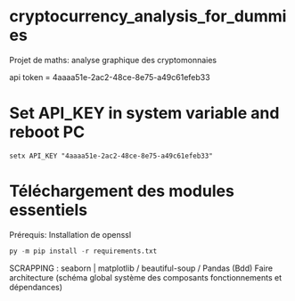 # cryptocurrency_analysis_for_dummies
Projet de maths: analyse graphique des cryptomonnaies 

api token = 4aaaa51e-2ac2-48ce-8e75-a49c61efeb33

# Set API_KEY in system variable and reboot PC
```
setx API_KEY "4aaaa51e-2ac2-48ce-8e75-a49c61efeb33"
```

# Téléchargement des modules essentiels
Prérequis: Installation de openssl
```python
py -m pip install -r requirements.txt
```

SCRAPPING : seaborn | matplotlib / beautiful-soup / Pandas (Bdd)
Faire architecture (schéma global système des composants fonctionnements et dépendances)
